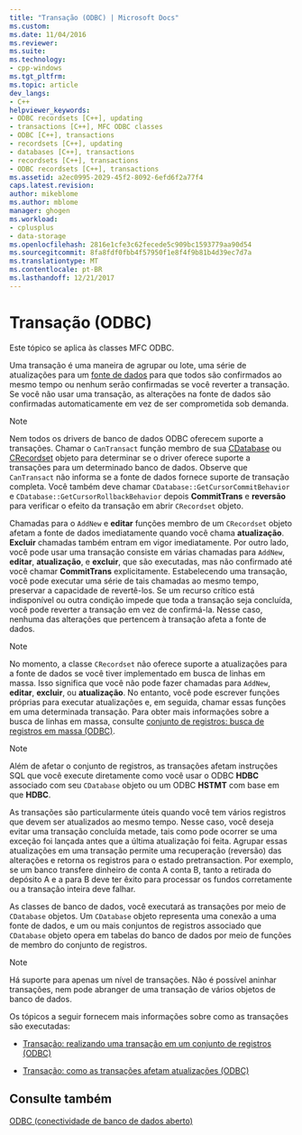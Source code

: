 ```yaml
---
title: "Transação (ODBC) | Microsoft Docs"
ms.custom: 
ms.date: 11/04/2016
ms.reviewer: 
ms.suite: 
ms.technology:
- cpp-windows
ms.tgt_pltfrm: 
ms.topic: article
dev_langs:
- C++
helpviewer_keywords:
- ODBC recordsets [C++], updating
- transactions [C++], MFC ODBC classes
- ODBC [C++], transactions
- recordsets [C++], updating
- databases [C++], transactions
- recordsets [C++], transactions
- ODBC recordsets [C++], transactions
ms.assetid: a2ec0995-2029-45f2-8092-6efd6f2a77f4
caps.latest.revision: 
author: mikeblome
ms.author: mblome
manager: ghogen
ms.workload:
- cplusplus
- data-storage
ms.openlocfilehash: 2816e1cfe3c62fecede5c909bc1593779aa90d54
ms.sourcegitcommit: 8fa8fdf0fbb4f57950f1e8f4f9b81b4d39ec7d7a
ms.translationtype: MT
ms.contentlocale: pt-BR
ms.lasthandoff: 12/21/2017
---
```

# <a name="transaction-odbc"></a>Transação (ODBC)
Este tópico se aplica às classes MFC ODBC.  
  
 Uma transação é uma maneira de agrupar ou lote, uma série de atualizações para um [fonte de dados](../../data/odbc/data-source-odbc.md) para que todos são confirmados ao mesmo tempo ou nenhum serão confirmadas se você reverter a transação. Se você não usar uma transação, as alterações na fonte de dados são confirmadas automaticamente em vez de ser comprometida sob demanda.  
  
> [!NOTE]
>  Nem todos os drivers de banco de dados ODBC oferecem suporte a transações. Chamar o `CanTransact` função membro de sua [CDatabase](../../mfc/reference/cdatabase-class.md) ou [CRecordset](../../mfc/reference/crecordset-class.md) objeto para determinar se o driver oferece suporte a transações para um determinado banco de dados. Observe que `CanTransact` não informa se a fonte de dados fornece suporte de transação completa. Você também deve chamar `CDatabase::GetCursorCommitBehavior` e `CDatabase::GetCursorRollbackBehavior` depois **CommitTrans** e **reversão** para verificar o efeito da transação em abrir `CRecordset` objeto.  
  
 Chamadas para o `AddNew` e **editar** funções membro de um `CRecordset` objeto afetam a fonte de dados imediatamente quando você chama **atualização**. **Excluir** chamadas também entram em vigor imediatamente. Por outro lado, você pode usar uma transação consiste em várias chamadas para `AddNew`, **editar**, **atualização**, e **excluir**, que são executadas, mas não confirmado até você chamar **CommitTrans** explicitamente. Estabelecendo uma transação, você pode executar uma série de tais chamadas ao mesmo tempo, preservar a capacidade de revertê-los. Se um recurso crítico está indisponível ou outra condição impede que toda a transação seja concluída, você pode reverter a transação em vez de confirmá-la. Nesse caso, nenhuma das alterações que pertencem à transação afeta a fonte de dados.  
  
> [!NOTE]
>  No momento, a classe `CRecordset` não oferece suporte a atualizações para a fonte de dados se você tiver implementado em busca de linhas em massa. Isso significa que você não pode fazer chamadas para `AddNew`, **editar**, **excluir**, ou **atualização**. No entanto, você pode escrever funções próprias para executar atualizações e, em seguida, chamar essas funções em uma determinada transação. Para obter mais informações sobre a busca de linhas em massa, consulte [conjunto de registros: busca de registros em massa (ODBC)](../../data/odbc/recordset-fetching-records-in-bulk-odbc.md).  
  
> [!NOTE]
>  Além de afetar o conjunto de registros, as transações afetam instruções SQL que você execute diretamente como você usar o ODBC **HDBC** associado com seu `CDatabase` objeto ou um ODBC **HSTMT** com base em que **HDBC**.  
  
 As transações são particularmente úteis quando você tem vários registros que devem ser atualizados ao mesmo tempo. Nesse caso, você deseja evitar uma transação concluída metade, tais como pode ocorrer se uma exceção foi lançada antes que a última atualização foi feita. Agrupar essas atualizações em uma transação permite uma recuperação (reversão) das alterações e retorna os registros para o estado pretransaction. Por exemplo, se um banco transfere dinheiro de conta A conta B, tanto a retirada do depósito A e a para B deve ter êxito para processar os fundos corretamente ou a transação inteira deve falhar.  
  
 As classes de banco de dados, você executará as transações por meio de `CDatabase` objetos. Um `CDatabase` objeto representa uma conexão a uma fonte de dados, e um ou mais conjuntos de registros associado que `CDatabase` objeto opera em tabelas do banco de dados por meio de funções de membro do conjunto de registros.  
  
> [!NOTE]
>  Há suporte para apenas um nível de transações. Não é possível aninhar transações, nem pode abranger de uma transação de vários objetos de banco de dados.  
  
 Os tópicos a seguir fornecem mais informações sobre como as transações são executadas:  
  
-   [Transação: realizando uma transação em um conjunto de registros (ODBC)](../../data/odbc/transaction-performing-a-transaction-in-a-recordset-odbc.md)  
  
-   [Transação: como as transações afetam atualizações (ODBC)](../../data/odbc/transaction-how-transactions-affect-updates-odbc.md)  
  
## <a name="see-also"></a>Consulte também  
 [ODBC (conectividade de banco de dados aberto)](../../data/odbc/open-database-connectivity-odbc.md)
